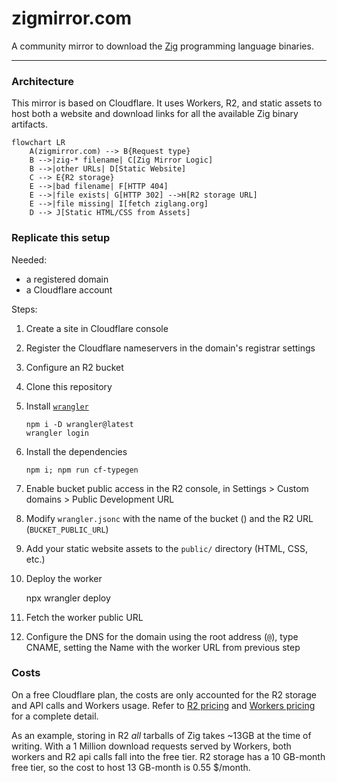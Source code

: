 # zigmirror.com

A community mirror to download the [Zig](https://ziglang.org) programming language binaries.

---

### Architecture

This mirror is based on Cloudflare.
It uses Workers, R2, and static assets to host both a website and download links for all the available Zig binary artifacts.

```mermaid
flowchart LR
    A(zigmirror.com) --> B{Request type}
    B -->|zig-* filename| C[Zig Mirror Logic]
    B -->|other URLs| D[Static Website]
    C --> E{R2 storage}
    E -->|bad filename| F[HTTP 404]
    E -->|file exists| G[HTTP 302] -->H[R2 storage URL]
    E -->|file missing| I[fetch ziglang.org]
    D --> J[Static HTML/CSS from Assets]
```

### Replicate this setup

Needed:

* a registered domain
* a Cloudflare account

Steps:

1. Create a site in Cloudflare console
2. Register the Cloudflare nameservers in the domain's registrar settings
3. Configure an R2 bucket <MYBYUCKET>
4. Clone this repository
5. Install [`wrangler`](https://developers.cloudflare.com/workers/wrangler/install-and-update/)

       npm i -D wrangler@latest
       wrangler login

6. Install the dependencies

       npm i; npm run cf-typegen

7. Enable bucket public access in the R2 console, in Settings > Custom domains > Public Development URL

8. Modify `wrangler.jsonc` with the name of the bucket (<MYBUCKET>) and the R2 URL (`BUCKET_PUBLIC_URL`)

9. Add your static website assets to the `public/` directory (HTML, CSS, etc.)

10. Deploy the worker

       npx wrangler deploy

11. Fetch the worker public URL

12. Configure the DNS for the domain using the root address (`@`), type CNAME, setting the Name with the worker URL from previous step

### Costs

On a free Cloudflare plan, the costs are only accounted for the R2 storage and API calls and Workers usage.
Refer to [R2 pricing](https://developers.cloudflare.com/r2/pricing/#r2-pricing) and [Workers pricing](https://developers.cloudflare.com/workers/platform/pricing/#workers) for a complete detail.

As an example, storing in R2 _all_ tarballs of Zig takes ~13GB at the time of writing.
With a 1 Million download requests served by Workers, both workers and R2 api calls fall into the free tier.
R2 storage has a 10 GB-month free tier, so the cost to host 13 GB-month is 0.55 $/month.
